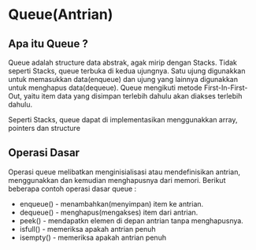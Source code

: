 # Queue(Antrian)

## Apa itu Queue ?
Queue adalah structure data abstrak, agak mirip dengan Stacks. Tidak seperti Stacks, 
queue terbuka di kedua ujungnya. Satu ujung digunakkan untuk memasukkan data(enqueue)
 dan ujung yang lainnya digunakkan untuk menghapus data(dequeue). Queue mengikuti 
 metode First-In-First-Out, yaitu item data yang disimpan terlebih dahulu akan diakses 
 terlebih dahulu.
 
 Seperti Stacks, queue dapat di implementasikan menggunakkan array, pointers dan 
 structure
 
 ## Operasi Dasar
 Operasi queue melibatkan menginisialisasi atau mendefinisikan antrian, menggunakkan 
 dan kemudian menghapusnya dari memori. 
 Berikut beberapa contoh operasi dasar queue :
   * enqueue() - menambahkan(menyimpan) item ke antrian.
   * dequeue() - menghapus(mengakses) item dari antrian.
   * peek() - mendapatkn elemen di depan antrian tanpa menghapusnya.
   * isfull() - memeriksa apakah antrian penuh
   * isempty() - memeriksa apakah antrian penuh
